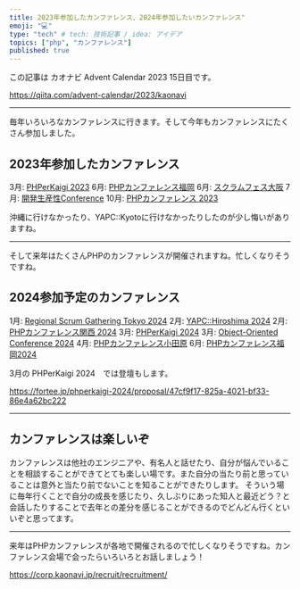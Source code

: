 ```yaml
---
title: 2023年参加したカンファレンス、2024年参加したいカンファレンス"
emoji: "💻"
type: "tech" # tech: 技術記事 / idea: アイデア
topics: ["php", "カンファレンス"]
published: true
---
```


この記事は カオナビ Advent Calendar 2023 15日目です。

https://qiita.com/advent-calendar/2023/kaonavi

---

毎年いろいろなカンファレンスに行きます。そして今年もカンファレンスにたくさん参加しました。

## 2023年参加したカンファレンス

3月: [PHPerKaigi 2023](https://phperkaigi.jp/2023/)
6月: [PHPカンファレンス福岡](https://phpcon.fukuoka.jp/2023/)
6月: [スクラムフェス大阪](https://www.scrumosaka.org/)
7月: [開発生産性Conference](https://dev-productivity-con.findy-code.io/)
10月: [PHPカンファレンス 2023](https://phpcon.php.gr.jp/2023/)

沖縄に行けなかったり、YAPC::Kyotoに行けなかったりしたのが少し悔いがありますね。

---

そして来年はたくさんPHPのカンファレンスが開催されますね。忙しくなりそうですね。

## 2024参加予定のカンファレンス

1月: [Regional Scrum Gathering Tokyo 2024](https://2024.scrumgatheringtokyo.org/)
2月: [YAPC::Hiroshima 2024](https://yapcjapan.org/2024hiroshima/)
2月: [PHPカンファレンス関西 2024](https://2024.kphpug.jp/)
3月: [PHPerKaigi 2024](https://phperkaigi.jp/2023/)
3月: [Object-Oriented Conference 2024](https://ooc.dev/2024/)
4月: [PHPカンファレンス小田原](https://phpcon-odawara.jp/)
6月: [PHPカンファレンス福岡2024](https://phpcon.fukuoka.jp/2024/)

3月の PHPerKaigi 2024　では登壇もします。

https://fortee.jp/phperkaigi-2024/proposal/47cf9f17-825a-4021-bf33-86e4a62bc222

---

## カンファレンスは楽しいぞ

カンファレンスは他社のエンジニアや、有名人と話せたり、自分が悩んでいることを相談することができてとても楽しい場です。また自分の当たり前と思っていることは意外と当たり前でないことを知ることができたりします。
そういう場に毎年行くことで自分の成長を感じたり、久しぶりにあった知人と最近どう？と会話したりすることで去年との差分を感じることができるのでどんどん行くといいぞと思ってます。

---

来年はPHPカンファレンスが各地で開催されるので忙しくなりそうですね。カンファレンス会場で会ったらいろいろとお話しましょう！

https://corp.kaonavi.jp/recruit/recruitment/